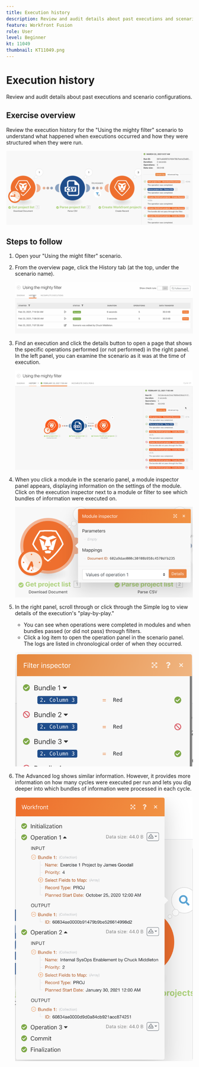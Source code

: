 ```yaml
---
title: Execution history
description: Review and audit details about past executions and scenario configurations.
feature: Workfront Fusion
role: User
level: Beginner
kt: 11049
thumbnail: KT11049.png
---
```


# Execution history

Review and audit details about past executions and scenario configurations.

## Exercise overview

Review the execution history for the "Using the mighty filter" scenario to understand what happened when executions occurred and how they were structured when they were run.

   ![Execution History Image 1](../12-exercises/assets/execution-history-walkthrough-1.png)

## Steps to follow

1. Open your "Using the might filter" scenario.
1. From the overview page, click the History tab (at the top, under the scenario name).

   ![Execution History Image 2](../12-exercises/assets/execution-history-walkthrough-2.png)

1. Find an execution and click the details button to open a page that shows the specific operations performed (or not performed) in the right panel. In the left panel, you can examine the scenario as it was at the time of execution.

   ![Execution History Image 3](../12-exercises/assets/execution-history-walkthrough-3.png)

1. When you click a module in the scenario panel, a module inspector panel appears, displaying information on the settings of the module. Click on the execution inspector next to a module or filter to see which bundles of information were executed on.

   ![Execution History Image 4](../12-exercises/assets/execution-history-walkthrough-4.png)

1. In the right panel, scroll through or click through the Simple log to view details of the execution's "play-by-play."

   + You can see when operations were completed in modules and when bundles passed (or did not pass) through filters.
   + Click a log item to open the operation panel in the scenario panel. The logs are listed in chronological order of when they occurred.

   ![Execution History Image 5](../12-exercises/assets/execution-history-walkthrough-5.png)

1. The Advanced log shows similar information. However, it provides more information on how many cycles were executed per run and lets you dig deeper into which bundles of information were processed in each cycle.

   ![Execution History Image 6](../12-exercises/assets/execution-history-walkthrough-6.png)